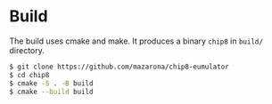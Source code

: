 # Build
The build uses cmake and make. It produces a binary `chip8` in `build/` directory.

```bash
$ git clone https://github.com/mazarona/chip8-eumulator
$ cd chip8
$ cmake -S . -B build
$ cmake --build build
```
